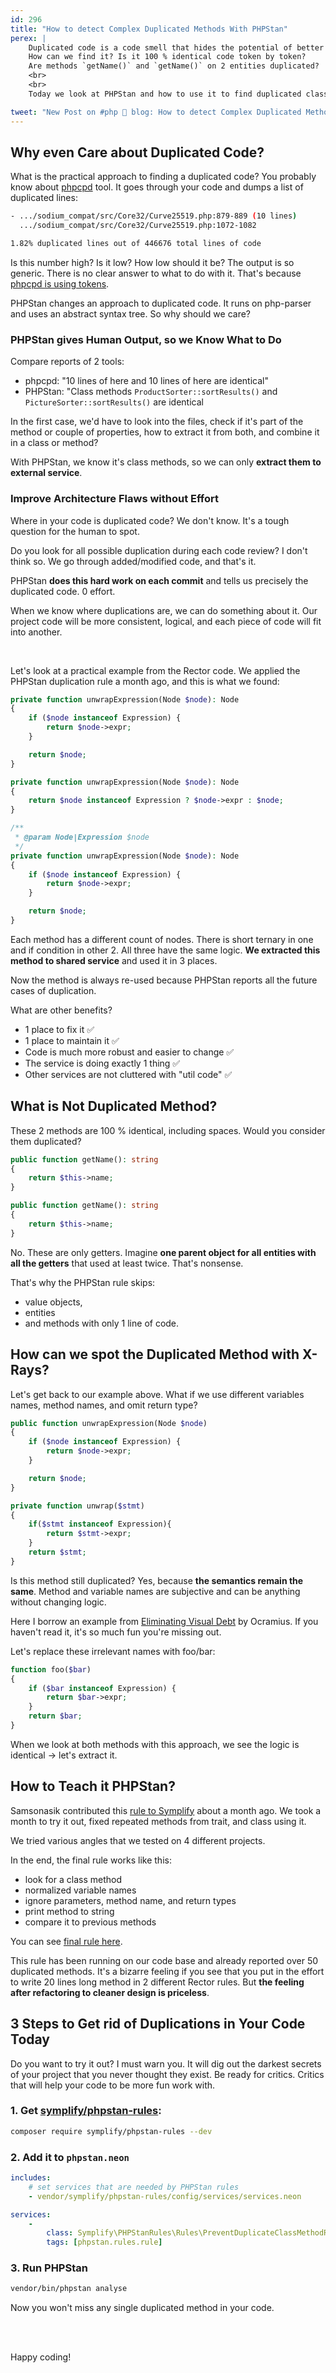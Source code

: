 ```yaml
---
id: 296
title: "How to detect Complex Duplicated Methods With PHPStan"
perex: |
    Duplicated code is a code smell that hides the potential of better design.
    How can we find it? Is it 100 % identical code token by token?
    Are methods `getName()` and `getName()` on 2 entities duplicated?
    <br>
    <br>
    Today we look at PHPStan and how to use it to find duplicated class methods.

tweet: "New Post on #php 🐘 blog: How to detect Complex Duplicated Methods With #phpstan"
---
```


## Why even Care about Duplicated Code?

What is the practical approach to finding a duplicated code? You probably know about [phpcpd](https://github.com/sebastianbergmann/phpcpd) tool. It goes through your code and dumps a list of duplicated lines:

```bash
- .../sodium_compat/src/Core32/Curve25519.php:879-889 (10 lines)
  .../sodium_compat/src/Core32/Curve25519.php:1072-1082

1.82% duplicated lines out of 446676 total lines of code
```

Is this number high? Is it low? How low should it be? The output is so generic. There is no clear answer to what to do with it. That's because [phpcpd is using tokens](/blog/2018/10/22/brief-history-of-tools-watching-and-changing-your-php-code/).

PHPStan changes an approach to duplicated code. It runs on php-parser and uses an abstract syntax tree. So why should we care?

### PHPStan gives Human Output, so we Know What to Do

Compare reports of 2 tools:

- phpcpd: "10 lines of here and 10 lines of here are identical"
- PHPStan: "Class methods `ProductSorter::sortResults()` and `PictureSorter::sortResults()` are identical

In the first case, we'd have to look into the files, check if it's part of the method or couple of properties, how to extract it from both, and combine it in a class or method?

With PHPStan, we know it's class methods, so we can only **extract them to external service**.

### Improve Architecture Flaws without Effort

Where in your code is duplicated code? We don't know. It's a tough question for the human to spot.

Do you look for all possible duplication during each code review? I don't think so. We go through added/modified code, and that's it.

PHPStan **does this hard work on each commit** and tells us precisely the duplicated code. 0 effort.

When we know where duplications are, we can do something about it. Our project code will be more consistent, logical, and each piece of code will fit into another.

<br>

Let's look at a practical example from the Rector code. We applied the PHPStan duplication rule a month ago, and this is what we found:

```php
private function unwrapExpression(Node $node): Node
{
    if ($node instanceof Expression) {
        return $node->expr;
    }

    return $node;
}
```

```php
private function unwrapExpression(Node $node): Node
{
    return $node instanceof Expression ? $node->expr : $node;
}
```

```php
/**
 * @param Node|Expression $node
 */
private function unwrapExpression(Node $node): Node
{
    if ($node instanceof Expression) {
        return $node->expr;
    }

    return $node;
}
```

Each method has a different count of nodes. There is short ternary in one and if condition in other 2. All three have the same logic. **We extracted this method to shared service** and used it in 3 places.

Now the method is always re-used because PHPStan reports all the future cases of duplication.

What are other benefits?

- 1 place to fix it ✅
- 1 place to maintain it ✅
- Code is much more robust and easier to change ✅
- The service is doing exactly 1 thing ✅
- Other services are not cluttered with "util code" ✅


## What is Not Duplicated Method?

These 2 methods are 100 % identical, including spaces. Would you consider them duplicated?

```php
public function getName(): string
{
    return $this->name;
}
```

```php
public function getName(): string
{
    return $this->name;
}
```

No. These are only getters. Imagine **one parent object for all entities with all the getters** that used at least twice. That's nonsense.

That's why the PHPStan rule skips:

- value objects,
- entities
- and methods with only 1 line of code.

## How can we spot the Duplicated Method with X-Rays?

Let's get back to our example above. What if we use different variables names, method names, and omit return type?

```php
public function unwrapExpression(Node $node)
{
    if ($node instanceof Expression) {
        return $node->expr;
    }

    return $node;
}
```


```php
private function unwrap($stmt)
{
    if($stmt instanceof Expression){
        return $stmt->expr;
    }
    return $stmt;
}
```

Is this method still duplicated? Yes, because **the semantics remain the same**. Method and variable names are subjective and can be anything without changing logic.

Here I borrow an example from [Eliminating Visual Debt](https://ocramius.github.io/blog/eliminating-visual-debt/) by Ocramius. If you haven't read it, it's so much fun you're missing out.

Let's replace these irrelevant names with foo/bar:

```php
function foo($bar)
{
    if ($bar instanceof Expression) {
        return $bar->expr;
    }
    return $bar;
}
```

When we look at both methods with this approach, we see the logic is identical → let's extract it.

## How to Teach it PHPStan?

Samsonasik contributed this [rule to Symplify](https://github.com/symplify/symplify/pull/2666) about a month ago. We took a month to try it out, fixed repeated methods from trait, and class using it.

We tried various angles that we tested on 4 different projects.

In the end, the final rule works like this:

- look for a class method
- normalized variable names
- ignore parameters, method name, and return types
- print method to string
- compare it to previous methods

You can see [final rule here](https://github.com/symplify/symplify/blob/master/packages/phpstan-rules/src/Rules/PreventDuplicateClassMethodRule.php).

This rule has been running on our code base and already reported over 50 duplicated methods. It's a bizarre feeling if you see that you put in the effort to write 20 lines long method in 2 different Rector rules. But **the feeling after refactoring to cleaner design is priceless**.

## 3 Steps to Get rid of Duplications in Your Code Today

Do you want to try it out? I must warn you. It will dig out the darkest secrets of your project that you never thought they exist. Be ready for critics. Critics that will help your code to be more fun work with.

### 1. Get [symplify/phpstan-rules](https://github.com/symplify/phpstan-rules):

```bash
composer require symplify/phpstan-rules --dev
```

### 2. Add it to `phpstan.neon`

```yaml
includes:
    # set services that are needed by PHPStan rules
    - vendor/symplify/phpstan-rules/config/services/services.neon

services:
    -
        class: Symplify\PHPStanRules\Rules\PreventDuplicateClassMethodRule
        tags: [phpstan.rules.rule]
```

### 3. Run PHPStan

```bash
vendor/bin/phpstan analyse
```

Now you won't miss any single duplicated method in your code.

<br>
<br>

Happy coding!
